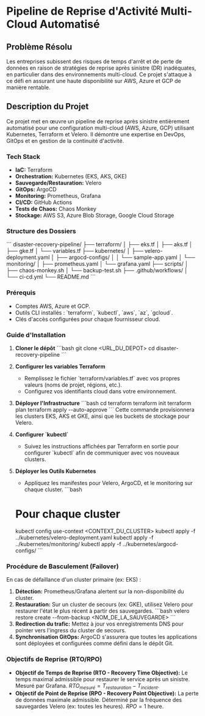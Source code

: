 # Pipeline de Reprise d'Activité Multi-Cloud Automatisé

## Problème Résolu
Les entreprises subissent des risques de temps d'arrêt et de perte de données en raison de stratégies de reprise après sinistre (DR) inadéquates, en particulier dans des environnements multi-cloud. Ce projet s'attaque à ce défi en assurant une haute disponibilité sur AWS, Azure et GCP de manière rentable.

## Description du Projet
Ce projet met en œuvre un pipeline de reprise après sinistre entièrement automatisé pour une configuration multi-cloud (AWS, Azure, GCP) utilisant Kubernetes, Terraform et Velero. Il démontre une expertise en DevOps, GitOps et en gestion de la continuité d'activité.

### Tech Stack
- **IaC:** Terraform
- **Orchestration:** Kubernetes (EKS, AKS, GKE)
- **Sauvegarde/Restauration:** Velero
- **GitOps:** ArgoCD
- **Monitoring:** Prometheus, Grafana
- **CI/CD:** GitHub Actions
- **Tests de Chaos:** Chaos Monkey
- **Stockage:** AWS S3, Azure Blob Storage, Google Cloud Storage

### Structure des Dossiers
\`\`\`
disaster-recovery-pipeline/
├── terraform/
│   ├── eks.tf
│   ├── aks.tf
│   ├── gke.tf
│   └── variables.tf
├── kubernetes/
│   ├── velero-deployment.yaml
│   ├── argocd-configs/
│   │   └── sample-app.yaml
│   └── monitoring/
│       ├── prometheus.yaml
│       └── grafana.yaml
├── scripts/
│   ├── chaos-monkey.sh
│   └── backup-test.sh
├── .github/workflows/
│   └── ci-cd.yml
└── README.md
\`\`\`

### Prérequis
- Comptes AWS, Azure et GCP.
- Outils CLI installés : \`terraform\`, \`kubectl\`, \`aws\`, \`az\`, \`gcloud\`.
- Clés d'accès configurées pour chaque fournisseur cloud.

### Guide d'Installation
1.  **Cloner le dépôt**
    \`\`\`bash
    git clone <URL_DU_DEPOT>
    cd disaster-recovery-pipeline
    \`\`\`
2.  **Configurer les variables Terraform**
    - Remplissez le fichier \`terraform/variables.tf\` avec vos propres valeurs (noms de projet, régions, etc.).
    - Configurez vos identifiants cloud dans votre environnement.

3.  **Déployer l'Infrastructure**
    \`\`\`bash
    cd terraform
    terraform init
    terraform plan
    terraform apply --auto-approve
    \`\`\`
    Cette commande provisionnera les clusters EKS, AKS et GKE, ainsi que les buckets de stockage pour Velero.

4.  **Configurer \`kubectl\`**
    - Suivez les instructions affichées par Terraform en sortie pour configurer \`kubectl\` afin de communiquer avec vos nouveaux clusters.

5.  **Déployer les Outils Kubernetes**
    - Appliquez les manifestes pour Velero, ArgoCD, et le monitoring sur chaque cluster.
    \`\`\`bash
    # Pour chaque cluster
    kubectl config use-context <CONTEXT_DU_CLUSTER>
    kubectl apply -f ../kubernetes/velero-deployment.yaml
    kubectl apply -f ../kubernetes/monitoring/
    kubectl apply -f ../kubernetes/argocd-configs/
    \`\`\`

### Procédure de Basculement (Failover)
En cas de défaillance d'un cluster primaire (ex: EKS) :
1.  **Détection:** Prometheus/Grafana alertent sur la non-disponibilité du cluster.
2.  **Restauration:** Sur un cluster de secours (ex: GKE), utilisez Velero pour restaurer l'état le plus récent à partir des sauvegardes.
    \`\`\`bash
    velero restore create --from-backup <NOM_DE_LA_SAUVEGARDE>
    \`\`\`
3.  **Redirection du trafic:** Mettez à jour vos enregistrements DNS pour pointer vers l'ingress du cluster de secours.
4.  **Synchronisation GitOps:** ArgoCD s'assurera que toutes les applications sont déployées et configurées comme défini dans le dépôt Git.

### Objectifs de Reprise (RTO/RPO)
- **Objectif de Temps de Reprise (RTO - Recovery Time Objective):** Le temps maximal admissible pour restaurer le service après un sinistre. Mesuré par Grafana. $RTO_{mesuré} = T_{restauration} - T_{incident}$.
- **Objectif de Point de Reprise (RPO - Recovery Point Objective):** La perte de données maximale admissible. Déterminé par la fréquence des sauvegardes Velero (ex: toutes les heures). $RPO = 1$ heure.
